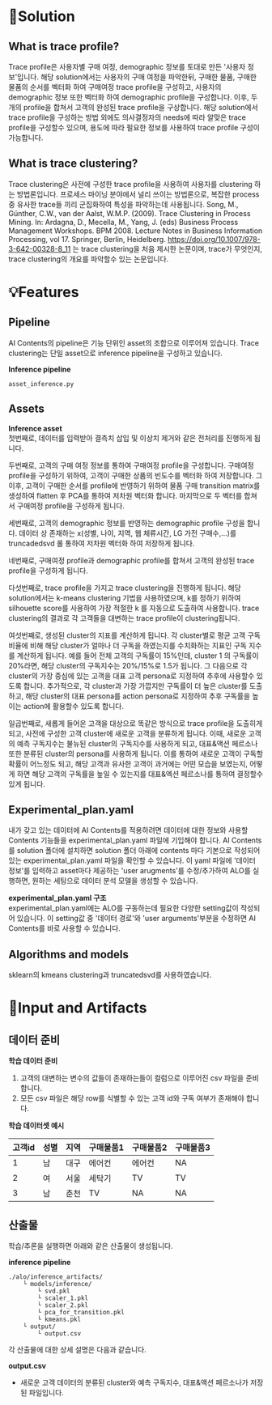 # 📖Solution 

## What is trace profile?

Trace profile은 사용자별 구매 여정, demographic 정보를 토대로 만든 '사용자 정보'입니다. 해당 solution에서는 사용자의 구매 여정을 파악한뒤, 구매한 물품, 구매한 물품의 순서를 벡터화 하여 구매여정 trace profile을 구성하고, 사용자의 demographic 정보 또한 벡터화 하여 demographic profile을 구성합니다. 이후, 두개의 profile을 합쳐서 고객의 완성된 trace profile을 구상합니다. 해당 solution에서 trace profile을 구성하는 방법 외에도 의사결정자의 needs에 따라 알맞은 trace profile을 구성할수 있으며, 용도에 따라 필요한 정보를 사용하여 trace profile 구성이 가능합니다.

## What is trace clustering? 

Trace clustering은 사전에 구성한 trace profile을 사용하여 사용자를 clustering 하는 방법론입니다. 프로세스 마이닝 분야에서 널리 쓰이는 방법론으로, 복잡한 process중 유사한 trace들 끼리 군집화하여 특성을 파악하는데 사용됩니다. 
Song, M., Günther, C.W., van der Aalst, W.M.P. (2009). Trace Clustering in Process Mining. In: Ardagna, D., Mecella, M., Yang, J. (eds) Business Process Management Workshops. BPM 2008. Lecture Notes in Business Information Processing, vol 17. Springer, Berlin, Heidelberg. https://doi.org/10.1007/978-3-642-00328-8_11 는 trace clustering을 처음 제시한 논문이며, trace가 무엇인지, trace clustering의 개요를 파악할수 있는 논문입니다.

# 💡Features

## Pipeline

AI Contents의 pipeline은 기능 단위인 asset의 조합으로 이루어져 있습니다. Trace clustering는 단일 asset으로 inference pipeline을 구성하고 있습니다.  

**Inference pipeline**
```
asset_inference.py
```

## Assets


**Inference asset**  
첫번째로, 데이터를 입력받아 결측치 삽입 및 이상치 제거와 같은 전처리를 진행하게 됩니다.

두번째로, 고객의 구매 여정 정보를 통하여 구매여정 profile을 구성합니다. 
구매여정 profile을 구성하기 위하여, 고객이 구매한 상품의 빈도수를 벡터화 하여 저장합니다.
그 이후, 고객이 구매한 순서를 profile에 반영하기 위하여 물품 구매 transition matrix를 생성하여 flatten 후 PCA를 통하여 저차원 벡터화 합니다.
마지막으로 두 벡터를 합쳐서 구매여정 profile을 구성하게 됩니다.

세번째로, 고객의 demographic 정보를 반영하는 demographic profile 구성을 합니다.
데이터 상 존재하는 x(성별, 나이, 지역, 웹 체류시간, LG 가전 구매수,...)를 truncadedsvd 롤 통하여 저차원 벡터화 하여 저장하게 됩니다.

네번째로, 구매여정 profile과 demographic profile를 합쳐서 고객의 완성된 trace profile을 구성하게 됩니다.

다섯번째로, trace profile을 가지고 trace clustering을 진행하게 됩니다. 
해당 solution에서는 k-means clustering 기법을 사용하였으며, k를 정하기 위하여 silhouette score를 사용하여 가장 적절한 k 를 자동으로 도출하여 사용합니다.
trace clustering의 결과로 각 고객들을 대변하는 trace profile이 clustering됩니다.

여섯번째로, 생성된 cluster의 지표를 계산하게 됩니다.
각 cluster별로 평균 고객 구독 비율에 비해 해당 cluster가 얼마나 더 구독을 하였는지를 수치화하는 지표인 구독 지수를 계산하게 됩니다. 예를 들어 전체 고객의 구독률이 15%인데, cluster 1 의 구독률이 20%라면, 해당 cluster의 구독지수는 20%/15%로 1.5가 됩니다.
그 다음으로 각 cluster의 가장 중심에 있는 고객을 대표 고객 persona로 지정하여 추후에 사용할수 있도록 합니다.
추가적으로, 각 cluster과 가장 가깝지만 구독률이 더 높은 cluster를 도출하고, 해당 cluster의 대표 persona를 action persona로 지정하여 추후 구독률을 높이는 action에 활용할수 있도록 합니다.

일곱번째로, 새롭게 들어온 고객을 대상으로 똑같은 방식으로 trace profile을 도출히게 되고, 사전에 구성한 고객 cluster에 새로운 고객을 분류하게 됩니다.
이때, 새로운 고객의 예측 구독지수는 불뉴된 cluster의 구독지수를 사용하게 되고, 대표&액션 페르소나 또한 분류된 cluster의 persona를 사용하게 됩니다.
이를 통하여 새로운 고객이 구독할 확률이 어느정도 되고, 해당 고객과 유사한 고객이 과거에는 어떤 모습을 보였는지, 어떻게 하면 해당 고객의 구독률을 높일 수 있는지를 대표&엑션 페르소나를 통하여 결정할수 있게 됩니다.


## Experimental_plan.yaml

내가 갖고 있는 데이터에 AI Contents를 적용하려면 데이터에 대한 정보와 사용할 Contents 기능들을 experimental_plan.yaml 파일에 기입해야 합니다. AI Contents를 solution 폴더에 설치하면 solution 폴더 아래에 contents 마다 기본으로 작성되어있는 experimental_plan.yaml 파일을 확인할 수 있습니다. 이 yaml 파일에 '데이터 정보'를 입력하고 asset마다 제공하는 'user arugments'를 수정/추가하여 ALO를 실행하면, 원하는 세팅으로 데이터 분석 모델을 생성할 수 있습니다.

**experimental_plan.yaml 구조**  
experimental_plan.yaml에는 ALO를 구동하는데 필요한 다양한 setting값이 작성되어 있습니다. 이 setting값 중 '데이터 경로'와 'user arguments'부분을 수정하면 AI Contents를 바로 사용할 수 있습니다.


## Algorithms and models

sklearn의 kmeans clustering과 truncatedsvd를 사용하였습니다.


# 📂Input and Artifacts

## 데이터 준비

**학습 데이터 준비**  
1. 고객의 대변하는 변수의 값들이 존재하는들이 컬럼으로 이루어진 csv 파일을 준비합니다.
2. 모든 csv 파일은 해당 row를 식별할 수 있는 고객 id와  구독 여부가 존재해야 합니다.


**학습 데이터셋 예시**

|고객id|성별|지역|구매물품1|구매물품2|구매물품3|
|------|---|---|---|----|----|
|1|남|대구|에어컨|에어컨|NA|
|2|여|서울|세탁기|TV|TV|
|3|남|춘천|TV|NA|NA|


## 산출물

학습/추론을 실행하면 아래와 같은 산출물이 생성됩니다.  

**inference pipeline**
```
./alo/inference_artifacts/
    └ models/inference/
        └ svd.pkl
        └ scaler_1.pkl
        └ scaler_2.pkl
        └ pca_for_transition.pkl
        └ kmeans.pkl
    └ output/
        └ output.csv

```

각 산출물에 대한 상세 설명은 다음과 같습니다.  

**output.csv**
- 새로운 고객 데이터의 분류된 cluster와 예측 구독지수, 대표&액션 페르소나가 저장된 파일입니다.
